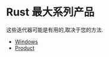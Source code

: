 # Rust 最大系列产品

这些迭代器可能是有用的,取决于您的方法.

- [Windows](https://doc.rust-lang.org/std/primitive.slice.html#method.windows)
- [Product](https://doc.rust-lang.org/std/iter/trait.Iterator.html#method.product)
